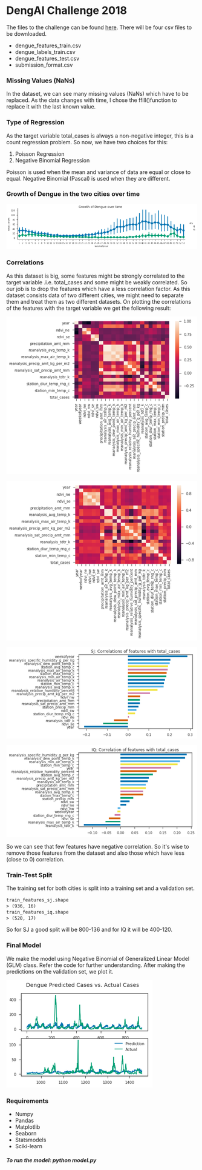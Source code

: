 <h1> DengAI Challenge 2018 </h1>

The files to the challenge can be found [here](https://www.drivendata.org/competitions/44/dengai-predicting-disease-spread/).
There will be four csv files to be downloaded. 
* dengue_features_train.csv
* dengue_labels_train.csv
* dengue_features_test.csv
* submission_format.csv

<h3>Missing Values (NaNs)</h3>
In the dataset, we can see many missing values (NaNs) which have to be replaced. As the data changes with time, I chose the ffill()function to replace it with the last known value.

<h3>Type of Regression</h3>
As the target variable total_cases is always a non-negative integer, this is a count regression problem.
So now, we have two choices for this: 

1. Poisson Regression
1. Negative Binomial Regression

Poisson is used when the mean and variance of data are equal or close to equal. Negative Binomial (Pascal) is used when they are different. 

<h3>Growth of Dengue in the two cities over time</h3>

![](/images/growth_of_dengue.png)

<h3>Correlations</h3>
As this dataset is big, some features might be strongly correlated to the target variable .i.e. total_cases and some might be weakly correlated. So our job is to drop the features which have a less correlation factor. As this dataset consists data of two different cities, we might need to separate them and treat them as two different datasets. 
On plotting the correlations of the features with the target variable we get the following result: 

![](/images/corr_sj_heatmap.png)

![](/images/corr_iq_heatmap.png)

![](/images/corr_sj.png)

![](/images/corr_iq.png)

So we can see that few features have negative correlation. So it's wise to remove those features from the dataset and also those which have less (close to 0) correlation. 

<h3>Train-Test Split</h3>
The training set for both cities is split into a training set and a validation set. 

 ```
 train_features_sj.shape
 > (936, 16)
 train_features_iq.shape
 > (520, 17)
 ``` 
 So for SJ a good split will be 800-136 and for IQ it will be 400-120.
 
 <h3>Final Model</h3>
 We make the model using Negative Binomial of Generalized Linear Model (GLM) class. Refer the code for further understanding. 
 After making the predictions on the validation set, we plot it.
 
 ![](/images/actual_vs_prediction.png)
 
 <h3>Requirements</h3>
 
 * Numpy
 * Pandas
 * Matplotlib
 * Seaborn
 * Statsmodels
 * Sciki-learn
 
 <h5>To run the model: python model.py</h5>
